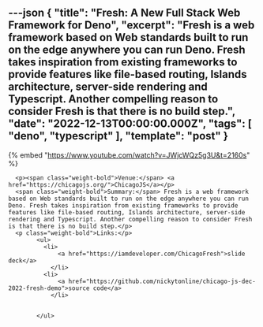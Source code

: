 ---json
{
  "title": "Fresh: A New Full Stack Web Framework for Deno",
  "excerpt": "Fresh is a web framework based on Web standards built to run on the edge anywhere you can run Deno. Fresh takes inspiration from existing frameworks to provide features like file-based routing, Islands architecture, server-side rendering and Typescript. Another compelling reason to consider Fresh is that there is no build step.",
  "date": "2022-12-13T00:00:00.000Z",
  "tags": [
    "deno",
    "typescript"
  ],
  "template": "post"
}
---

{% embed "https://www.youtube.com/watch?v=JWjcWQz5g3U&t=2160s" %}
      
      <p><span class="weight-bold">Venue:</span> <a href="https://chicagojs.org/">ChicagoJS</a></p>
      <span class="weight-bold">Summary:</span> Fresh is a web framework based on Web standards built to run on the edge anywhere you can run Deno. Fresh takes inspiration from existing frameworks to provide features like file-based routing, Islands architecture, server-side rendering and Typescript. Another compelling reason to consider Fresh is that there is no build step.</p>
      <p class="weight-bold">Links:</p>
            <ul>
              <li>
                  <a href="https://iamdeveloper.com/ChicagoFresh">slide deck</a>
                </li>
              <li>
                  <a href="https://github.com/nickytonline/chicago-js-dec-2022-fresh-demo">source code</a>
                </li>

              
            </ul>

